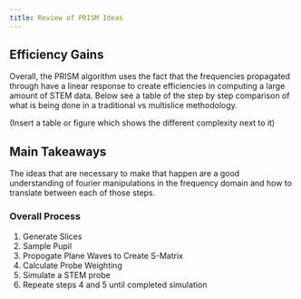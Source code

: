 ```yaml
---
title: Review of PRISM Ideas
---
```


## Efficiency Gains
Overall, the PRISM algorithm uses the fact that the frequencies propagated through have a linear response to create efficiencies in computing a large amount of STEM data. Below see a table of the step by step comparison of what is being done in a traditional vs multislice methodology.

(Insert a table or figure which shows the different complexity next to it)

## Main Takeaways
The ideas that are necessary to make that happen are a good understanding of fourier manipulations in the frequency domain and how to translate between each of those steps.

### Overall Process
1. Generate Slices
2. Sample Pupil
3. Propogate Plane Waves to Create S-Matrix
4. Calculate Probe Weighting
5. Simulate a STEM probe
6. Repeate steps 4 and 5 until completed simulation

<!-- (Make a powerpoint diagram to show how we can propagate through the system using STEM with a representative TEM diagram next to it) -->
